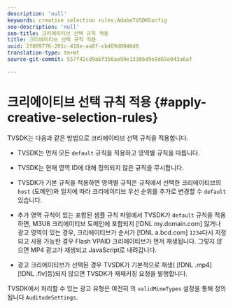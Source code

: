 ```yaml
---
description: 'null'
keywords: creative selection rules;AdobeTVSDKConfig
seo-description: 'null'
seo-title: 크리에이티브 선택 규칙 적용
title: 크리에이티브 선택 규칙 적용
uuid: 2f009776-201c-418e-aa8f-cb409d0046d8
translation-type: tm+mt
source-git-commit: 557f42cd9a6f356aa99e13386d9e8d65e043a6af

---
```



# 크리에이티브 선택 규칙 적용 {#apply-creative-selection-rules}

TVSDK는 다음과 같은 방법으로 크리에이티브 선택 규칙을 적용합니다.

* TVSDK는 먼저 모든 `default` 규칙을 적용하고 영역별 규칙을 따릅니다.
* TVSDK는 현재 영역 ID에 대해 정의되지 않은 규칙을 무시합니다.
* TVSDK가 기본 규칙을 적용하면 영역별 규칙은 규칙에서 선택한 크리에이티브의 `host` (도메인)와 일치에 따라 크리에이티브 우선 순위를 추가로 변경할 수 `default` 있습니다.

* 추가 영역 규칙이 있는 포함된 샘플 규칙 파일에서 TVSDK가 `default` 규칙을 적용하면, M3U8 크리에이티브 도메인에 포함되지 [!DNL my.domain.com] 않거나 광고 영역이 있는 경우, 크리에이티브가 순서가 [!DNL a.bcd.com] `1234`다시 지정되고 사용 가능한 경우 Flash VPAID 크리에이티브가 먼저 재생됩니다. 그렇지 않으면 MP4 광고가 재생되고 JavaScript로 내려갑니다.

* 광고 크리에이티브가 선택된 경우 TVSDK가 기본적으로 재생( [!DNL .mp4][!DNL .flv]등)되지 않으면 TVSDK가 재패키징 요청을 발행합니다.

TVSDK에서 처리할 수 있는 광고 유형은 여전히 의 `validMimeTypes` 설정을 통해 정의됩니다 `AuditudeSettings`.